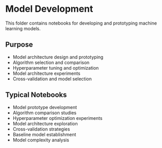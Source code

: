 # Model Development

This folder contains notebooks for developing and prototyping machine learning models.

## Purpose
- Model architecture design and prototyping
- Algorithm selection and comparison
- Hyperparameter tuning and optimization
- Model architecture experiments
- Cross-validation and model selection

## Typical Notebooks
- Model prototype development
- Algorithm comparison studies
- Hyperparameter optimization experiments
- Model architecture exploration
- Cross-validation strategies
- Baseline model establishment
- Model complexity analysis
